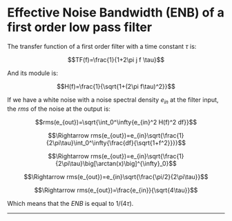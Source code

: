 # Effective Noise Bandwidth (ENB) of a first order low pass filter

The transfer function of a first order filter with a time constant $\tau$ is:

$$TF(f)=\frac{1}{1+2\pi j f \tau}$$

And its module is:

$$H(f)=\frac{1}{\sqrt{1+(2\pi f\tau)^2}}$$

If we have a white noise with a noise spectral density $e_{in}$ at the filter input, the $rms$ of the noise at the output is:

$$rms(e_{out})=\sqrt{\int_0^\infty{e_{in}^2 H(f)^2 df}}$$

$$\Rightarrow rms(e_{out})=e_{in}\sqrt{\frac{1}{2\pi\tau}\int_0^\infty{\frac{df}{\sqrt{1+f^2}}}}$$

$$\Rightarrow rms(e_{out})=e_{in}\sqrt{\frac{1}{2\pi\tau}\big[\arctan(x)\big]^{\infty}_0}$$

$$\Rightarrow rms(e_{out})=e_{in}\sqrt{\frac{\pi/2}{2\pi\tau}}$$

$$\Rightarrow rms(e_{out})=\frac{e_{in}}{\sqrt{4\tau}}$$

Which means that the $ENB$ is equal to $1/(4\tau)$. 

----